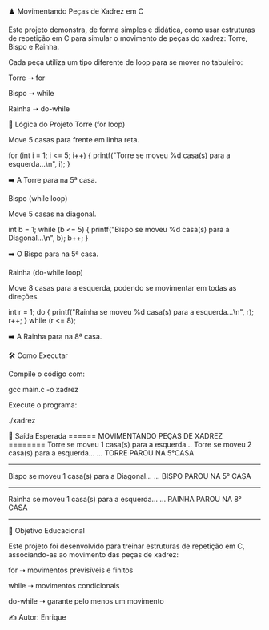 ♟️ Movimentando Peças de Xadrez em C

Este projeto demonstra, de forma simples e didática, como usar estruturas de repetição em C para simular o movimento de peças do xadrez: Torre, Bispo e Rainha.

Cada peça utiliza um tipo diferente de loop para se mover no tabuleiro:

Torre ➝ for

Bispo ➝ while

Rainha ➝ do-while

🚀 Lógica do Projeto
Torre (for loop)

Move 5 casas para frente em linha reta.

for (int i = 1; i <= 5; i++) {
    printf("Torre se moveu %d casa(s) para a esquerda...\n", i);
}


➡️ A Torre para na 5ª casa.

Bispo (while loop)

Move 5 casas na diagonal.

int b = 1;
while (b <= 5) {
    printf("Bispo se moveu %d casa(s) para a Diagonal...\n", b);
    b++;
}


➡️ O Bispo para na 5ª casa.

Rainha (do-while loop)

Move 8 casas para a esquerda, podendo se movimentar em todas as direções.

int r = 1;
do {
    printf("Rainha se moveu %d casa(s) para a esquerda...\n", r);
    r++;
} while (r <= 8);


➡️ A Rainha para na 8ª casa.

🛠️ Como Executar

Compile o código com:

gcc main.c -o xadrez


Execute o programa:

./xadrez

📸 Saída Esperada
======  MOVIMENTANDO PEÇAS DE XADREZ  ========
Torre se moveu 1 casa(s) para a esquerda...
Torre se moveu 2 casa(s) para a esquerda...
...
TORRE PAROU NA 5°CASA
******************************
Bispo se moveu 1 casa(s) para a Diagonal...
...
BISPO PAROU NA 5° CASA
******************************
Rainha se moveu 1 casa(s) para a esquerda...
...
RAINHA PAROU NA 8° CASA
******************************

🎯 Objetivo Educacional

Este projeto foi desenvolvido para treinar estruturas de repetição em C, associando-as ao movimento das peças de xadrez:

for ➝ movimentos previsíveis e finitos

while ➝ movimentos condicionais

do-while ➝ garante pelo menos um movimento

✍️ Autor: Enrique
